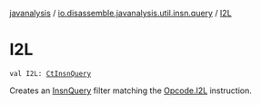 [javanalysis](../index.md) / [io.disassemble.javanalysis.util.insn.query](index.md) / [I2L](./-i2-l.md)

# I2L

`val I2L: `[`CtInsnQuery`](-ct-insn-query/index.md)

Creates an [InsnQuery](-insn-query/index.md) filter matching the [Opcode.I2L](#) instruction.

